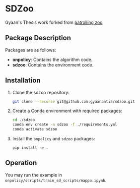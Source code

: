 # SDZoo

<!-- This repository is based on the paper, "Graph Neural Network-based Multi-agent Reinforcement Learning for Resilient Distributed Coordination of Multi-Robot Systems", by Anthony Goeckner, Yueyuan Sui, Nicolas Martinet, Xinliang Li, and Qi Zhu of Northwestern University in Evanston, Illinois. -->

Gyaan's Thesis work forked from [patrolling zoo](https://github.com/NU-IDEAS-Lab/patrolling_zoo)

## Package Description
Packages are as follows:

 * **onpolicy**: Contains the algorithm code.
 * **sdzoo**: Contains the environment code.

## Installation

 1) Clone the sdzoo repository:
    ```bash
    git clone --recurse git@github.com:gyaanantia/sdzoo.git
    ```

 2) Create a Conda environment with required packages:
    ```bash
    cd ./sdzoo
    conda env create -n sdzoo -f ./requirements.yml
    conda activate sdzoo
    ```

 3) Install the `onpolicy` and `sdzoo` packages:
    ```
    pip install -e .
    ```

## Operation

You may run the example in `onpolicy/scripts/train_sd_scripts/mappo.ipynb`.
